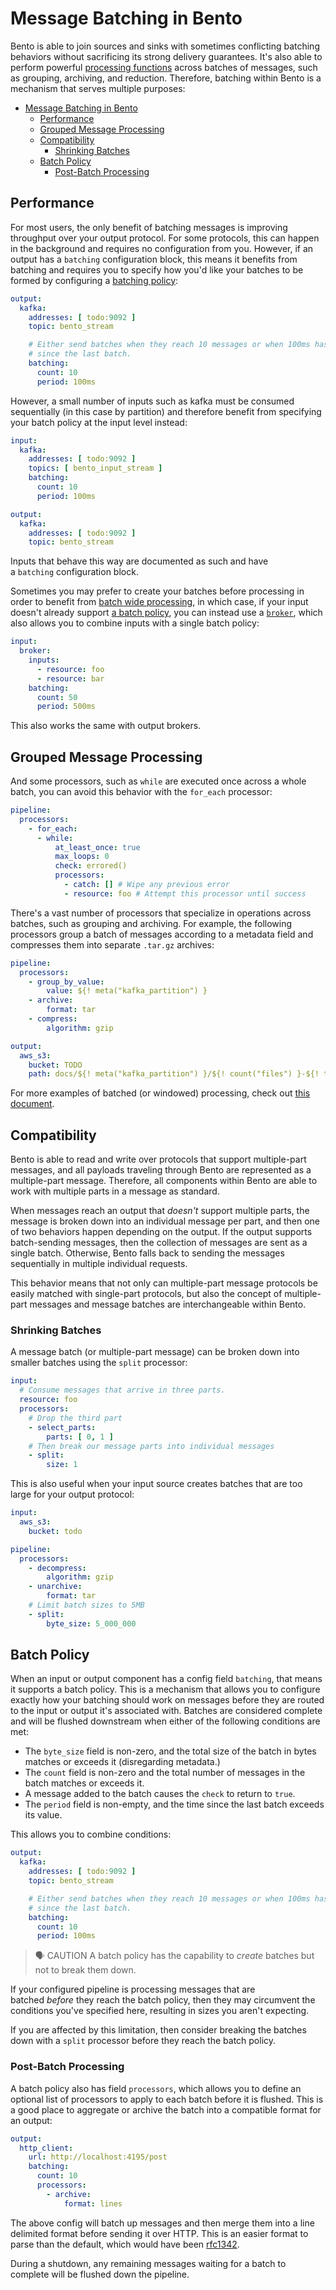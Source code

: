 # Message Batching in Bento

Bento is able to join sources and sinks with sometimes conflicting batching behaviors without sacrificing its strong delivery guarantees. It's also able to perform powerful [processing functions](/resources/stacks/bento/configurations/window_processing) across batches of messages, such as grouping, archiving, and reduction. Therefore, batching within Bento is a mechanism that serves multiple purposes:

- [Message Batching in Bento](#message-batching-in-bento)
  - [Performance](#performance)
  - [Grouped Message Processing](#grouped-message-processing)
  - [Compatibility](#compatibility)
    - [Shrinking Batches](#shrinking-batches)
  - [Batch Policy](#batch-policy)
    - [Post-Batch Processing](#post-batch-processing)

## Performance

For most users, the only benefit of batching messages is improving throughput over your output protocol. For some protocols, this can happen in the background and requires no configuration from you. However, if an output has a `batching` configuration block, this means it benefits from batching and requires you to specify how you'd like your batches to be formed by configuring a [batching policy](#message-batching):

```yaml
output:
  kafka:
    addresses: [ todo:9092 ]
    topic: bento_stream

    # Either send batches when they reach 10 messages or when 100ms has passed
    # since the last batch.
    batching:
      count: 10
      period: 100ms
```

However, a small number of inputs such as kafka must be consumed sequentially (in this case by partition) and therefore benefit from specifying your batch policy at the input level instead:

```yaml
input:
  kafka:
    addresses: [ todo:9092 ]
    topics: [ bento_input_stream ]
    batching:
      count: 10
      period: 100ms

output:
  kafka:
    addresses: [ todo:9092 ]
    topic: bento_stream
```

Inputs that behave this way are documented as such and have a `batching` configuration block.

Sometimes you may prefer to create your batches before processing in order to benefit from [batch wide processing](#grouped-message-processing), in which case, if your input doesn't already support [a batch policy](#batch-policy), you can instead use a [`broker`](/resources/stacks/bento/components/inputs/broker), which also allows you to combine inputs with a single batch policy:

```yaml
input:
  broker:
    inputs:
      - resource: foo
      - resource: bar
    batching:
      count: 50
      period: 500ms
```

This also works the same with output brokers.

## Grouped Message Processing

And some processors, such as `while` are executed once across a whole batch, you can avoid this behavior with the `for_each` processor:

```yaml
pipeline:
  processors:
    - for_each:
      - while:
          at_least_once: true
          max_loops: 0
          check: errored()
          processors:
            - catch: [] # Wipe any previous error
            - resource: foo # Attempt this processor until success
```

There's a vast number of processors that specialize in operations across batches, such as grouping and archiving. For example, the following processors group a batch of messages according to a metadata field and compresses them into separate `.tar.gz` archives:

```yaml
pipeline:
  processors:
    - group_by_value:
        value: ${! meta("kafka_partition") }
    - archive:
        format: tar
    - compress:
        algorithm: gzip

output:
  aws_s3:
    bucket: TODO
    path: docs/${! meta("kafka_partition") }/${! count("files") }-${! timestamp_unix_nano() }.tar.gz
```

For more examples of batched (or windowed) processing, check out [this document](/resources/stacks/bento/configurations/window_processing).

## Compatibility

Bento is able to read and write over protocols that support multiple-part messages, and all payloads traveling through Bento are represented as a multiple-part message. Therefore, all components within Bento are able to work with multiple parts in a message as standard.

When messages reach an output that *doesn't* support multiple parts, the message is broken down into an individual message per part, and then one of two behaviors happen depending on the output. If the output supports batch-sending messages, then the collection of messages are sent as a single batch. Otherwise, Bento falls back to sending the messages sequentially in multiple individual requests.

This behavior means that not only can multiple-part message protocols be easily matched with single-part protocols, but also the concept of multiple-part messages and message batches are interchangeable within Bento.

### Shrinking Batches

A message batch (or multiple-part message) can be broken down into smaller batches using the `split` processor:

```yaml
input:
  # Consume messages that arrive in three parts.
  resource: foo
  processors:
    # Drop the third part
    - select_parts:
        parts: [ 0, 1 ]
    # Then break our message parts into individual messages
    - split:
        size: 1
```

This is also useful when your input source creates batches that are too large for your output protocol:

```yaml
input:
  aws_s3:
    bucket: todo

pipeline:
  processors:
    - decompress:
        algorithm: gzip
    - unarchive:
        format: tar
    # Limit batch sizes to 5MB
    - split:
        byte_size: 5_000_000
```

## Batch Policy

When an input or output component has a config field `batching`, that means it supports a batch policy. This is a mechanism that allows you to configure exactly how your batching should work on messages before they are routed to the input or output it's associated with. Batches are considered complete and will be flushed downstream when either of the following conditions are met:

- The `byte_size` field is non-zero, and the total size of the batch in bytes matches or exceeds it (disregarding metadata.)
- The `count` field is non-zero and the total number of messages in the batch matches or exceeds it.
- A message added to the batch causes the `check` to return to `true`.
- The `period` field is non-empty, and the time since the last batch exceeds its value.

This allows you to combine conditions:

```yaml
output:
  kafka:
    addresses: [ todo:9092 ]
    topic: bento_stream

    # Either send batches when they reach 10 messages or when 100ms has passed
    # since the last batch.
    batching:
      count: 10
      period: 100ms
```

> 🗣 CAUTION
A batch policy has the capability to *create* batches but not to break them down.


If your configured pipeline is processing messages that are batched *before* they reach the batch policy, then they may circumvent the conditions you've specified here, resulting in sizes you aren't expecting.

If you are affected by this limitation, then consider breaking the batches down with a `split` processor before they reach the batch policy.

### Post-Batch Processing

A batch policy also has field `processors`, which allows you to define an optional list of processors to apply to each batch before it is flushed. This is a good place to aggregate or archive the batch into a compatible format for an output:

```yaml
output:
  http_client:
    url: http://localhost:4195/post
    batching:
      count: 10
      processors:
        - archive:
            format: lines
```

The above config will batch up messages and then merge them into a line delimited format before sending it over HTTP. This is an easier format to parse than the default, which would have been [rfc1342](https://www.w3.org/Protocols/rfc1341/7_2_Multipart.html).

During a shutdown, any remaining messages waiting for a batch to complete will be flushed down the pipeline.
